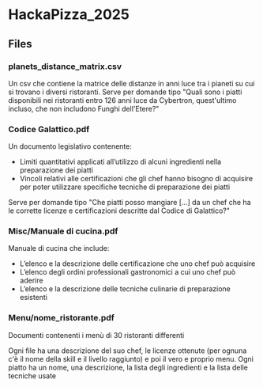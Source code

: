 # HackaPizza_2025

## Files
### planets_distance_matrix.csv
Un csv che contiene la matrice delle distanze in anni luce tra i pianeti su cui si trovano i diversi ristoranti.
Serve per domande tipo "Quali sono i piatti disponibili nei ristoranti entro 126 anni luce da Cybertron, quest'ultimo incluso, che non includono Funghi dell'Etere?"

### Codice Galattico.pdf
Un documento legislativo contenente:

- Limiti quantitativi applicati all’utilizzo di alcuni ingredienti nella preparazione dei piatti
- Vincoli relativi alle certificazioni che gli chef hanno bisogno di acquisire per poter utilizzare specifiche tecniche di preparazione dei piatti

Serve per domande tipo "Che piatti posso mangiare [...] da un chef che ha le corrette licenze e certificazioni descritte dal Codice di Galattico?"

### Misc/Manuale di cucina.pdf
Manuale di cucina che include:

- L’elenco e la descrizione delle certificazione che uno chef può acquisire
- L’elenco degli ordini professionali gastronomici a cui uno chef può aderire
- L’elenco e la descrizione delle tecniche culinarie di preparazione esistenti

### Menu/nome_ristorante.pdf
Documenti contenenti i menù di 30 ristoranti differenti

Ogni file ha una descrizione del suo chef, le licenze ottenute (per ognuna c'è il nome della skill e il livello raggiunto) e poi il vero e proprio menu. Ogni piatto ha un nome, una descrizione, la lista degli ingredienti e la lista delle tecniche usate